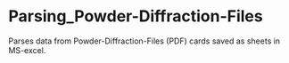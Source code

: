 # Parsing_Powder-Diffraction-Files
Parses data from Powder-Diffraction-Files (PDF) cards saved as sheets in MS-excel. 
